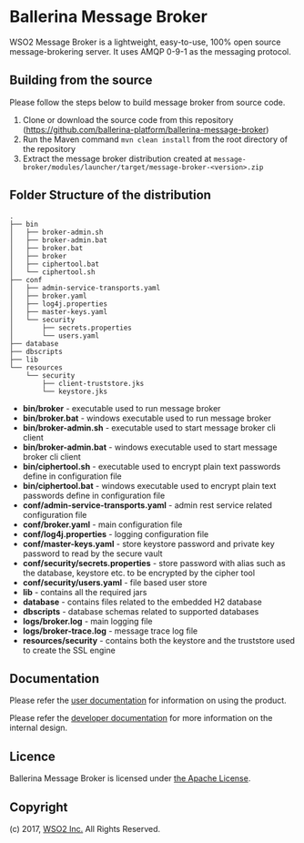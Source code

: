 # Ballerina Message Broker

WSO2 Message Broker is a lightweight, easy-to-use, 100% open source message-brokering server. It uses AMQP 0-9-1
as the messaging protocol.

## Building from the source

Please follow the steps below to build message broker from source code.

1. Clone or download the source code from this repository (https://github.com/ballerina-platform/ballerina-message-broker)
2. Run the Maven command `mvn clean install` from the root directory of the repository
3. Extract the message broker distribution created at
`message-broker/modules/launcher/target/message-broker-<version>.zip`

## Folder Structure of the distribution

```
.
├── bin
│   ├── broker-admin.sh
│   ├── broker-admin.bat
│   ├── broker.bat
│   ├── broker
│   ├── ciphertool.bat
│   └── ciphertool.sh
├── conf
│   ├── admin-service-transports.yaml
│   ├── broker.yaml
│   ├── log4j.properties
│   ├── master-keys.yaml
│   └── security
│       ├── secrets.properties
│       └── users.yaml
├── database
├── dbscripts
├── lib
└── resources
    └── security
        ├── client-truststore.jks
        └── keystore.jks

```

- **bin/broker** - executable used to run message broker
- **bin/broker.bat** - windows executable used to run message broker
- **bin/broker-admin.sh** - executable used to start message broker cli client
- **bin/broker-admin.bat** - windows executable used to start message broker cli client
- **bin/ciphertool.sh** - executable used to encrypt plain text passwords define in configuration file
- **bin/ciphertool.bat** - windows executable used to encrypt plain text passwords define in configuration file
- **conf/admin-service-transports.yaml** - admin rest service related configuration file
- **conf/broker.yaml** - main configuration file
- **conf/log4j.properties** - logging configuration file
- **conf/master-keys.yaml** - store keystore password and private key password to read by the secure vault
- **conf/security/secrets.properties** - store password with alias such as the database, keystore etc. to be encrypted by the cipher tool
- **conf/security/users.yaml** - file based user store
- **lib** - contains all the required jars
- **database** - contains files related to the embedded H2 database
- **dbscripts** - database schemas related to supported databases
- **logs/broker.log** - main logging file
- **logs/broker-trace.log** - message trace log file
- **resources/security** - contains both the keystore and the truststore used to create the SSL engine

## Documentation

Please refer the [user documentation](https://github.com/ballerina-platform/ballerina-message-broker/blob/master/docs/user-doc-index.md) for information on using the product.

Please refer the [developer documentation](https://github.com/ballerina-platform/ballerina-message-broker/blob/master/docs/developer-doc-index.md) for more information on the internal design.

## Licence

Ballerina Message Broker is licensed under [the Apache License](http://www.apache.org/licenses/LICENSE-2.0).

## Copyright

(c) 2017, [WSO2 Inc.](http://www.wso2.org) All Rights Reserved.
